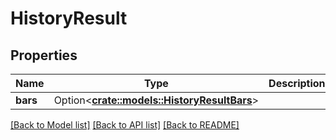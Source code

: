 # HistoryResult

## Properties

Name | Type | Description | Notes
------------ | ------------- | ------------- | -------------
**bars** | Option<[**crate::models::HistoryResultBars**](history_result_bars.md)> |  | [optional]

[[Back to Model list]](../README.md#documentation-for-models) [[Back to API list]](../README.md#documentation-for-api-endpoints) [[Back to README]](../README.md)


